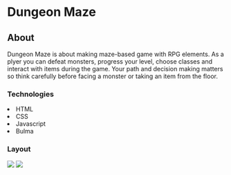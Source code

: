 # Dungeon Maze

## About

Dungeon Maze is about making maze-based game with RPG elements. As a plyer you can defeat monsters, progress your level, choose classes and interact with items during the game. Your path and decision making matters so think carefully before facing a monster or taking an item from the floor.

### Technologies

<li>HTML</li>
<li>CSS</li>
<li>Javascript</li>
<li>Bulma</li>

### Layout

<img src='https://i.im.ge/2021/08/22/WFSSK.png'>

<img src='https://i.im.ge/2021/08/22/WFdN9.png'>
